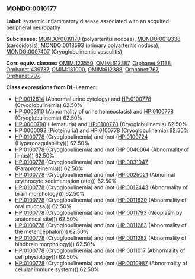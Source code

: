 
### [MONDO:0016177](http://purl.obolibrary.org/obo/MONDO_0016177)
**Label:** systemic inflammatory disease associated with an acquired peripheral neuropathy

**Subclasses:** [MONDO:0019170](http://purl.obolibrary.org/obo/MONDO_0019170) (polyarteritis nodosa), [MONDO:0019338](http://purl.obolibrary.org/obo/MONDO_0019338) (sarcoidosis), [MONDO:0018593](http://purl.obolibrary.org/obo/MONDO_0018593) (primary polyarteritis nodosa), [MONDO:0007407](http://purl.obolibrary.org/obo/MONDO_0007407) (Cryoglobulinemic vasculitis), 

**Corr. equiv. classes:** [OMIM:123550](http://purl.obolibrary.org/obo/OMIM_123550), [OMIM:612387](http://purl.obolibrary.org/obo/OMIM_612387), [Orphanet:91138](http://www.orpha.net/ORDO/Orphanet_91138), [Orphanet:439737](http://www.orpha.net/ORDO/Orphanet_439737), [OMIM:181000](http://purl.obolibrary.org/obo/OMIM_181000), [OMIM:612388](http://purl.obolibrary.org/obo/OMIM_612388), [Orphanet:767](http://www.orpha.net/ORDO/Orphanet_767), [Orphanet:797](http://www.orpha.net/ORDO/Orphanet_797), 

**Class expressions from DL-Learner:**

- [HP:0012614](http://purl.obolibrary.org/obo/HP_0012614) (Abnormal urine cytology) and [HP:0100778](http://purl.obolibrary.org/obo/HP_0100778) (Cryoglobulinemia) 62.50%
- [HP:0003110](http://purl.obolibrary.org/obo/HP_0003110) (Abnormality of urine homeostasis) and [HP:0100778](http://purl.obolibrary.org/obo/HP_0100778) (Cryoglobulinemia) 62.50%
- [HP:0000790](http://purl.obolibrary.org/obo/HP_0000790) (Hematuria) and [HP:0100778](http://purl.obolibrary.org/obo/HP_0100778) (Cryoglobulinemia) 62.50%
- [HP:0000093](http://purl.obolibrary.org/obo/HP_0000093) (Proteinuria) and [HP:0100778](http://purl.obolibrary.org/obo/HP_0100778) (Cryoglobulinemia) 62.50%
- [HP:0100778](http://purl.obolibrary.org/obo/HP_0100778) (Cryoglobulinemia) and (not ([HP:0100724](http://purl.obolibrary.org/obo/HP_0100724) (Hypercoagulability))) 62.50%
- [HP:0100778](http://purl.obolibrary.org/obo/HP_0100778) (Cryoglobulinemia) and (not ([HP:0040064](http://purl.obolibrary.org/obo/HP_0040064) (Abnormality of limbs))) 62.50%
- [HP:0100778](http://purl.obolibrary.org/obo/HP_0100778) (Cryoglobulinemia) and (not ([HP:0031047](http://purl.obolibrary.org/obo/HP_0031047) (Paraproteinemia))) 62.50%
- [HP:0100778](http://purl.obolibrary.org/obo/HP_0100778) (Cryoglobulinemia) and (not ([HP:0025021](http://purl.obolibrary.org/obo/HP_0025021) (Abnormal erythrocyte sedimentation rate))) 62.50%
- [HP:0100778](http://purl.obolibrary.org/obo/HP_0100778) (Cryoglobulinemia) and (not ([HP:0012443](http://purl.obolibrary.org/obo/HP_0012443) (Abnormality of brain morphology))) 62.50%
- [HP:0100778](http://purl.obolibrary.org/obo/HP_0100778) (Cryoglobulinemia) and (not ([HP:0011830](http://purl.obolibrary.org/obo/HP_0011830) (Abnormality of oral mucosa))) 62.50%
- [HP:0100778](http://purl.obolibrary.org/obo/HP_0100778) (Cryoglobulinemia) and (not ([HP:0011793](http://purl.obolibrary.org/obo/HP_0011793) (Neoplasm by anatomical site))) 62.50%
- [HP:0100778](http://purl.obolibrary.org/obo/HP_0100778) (Cryoglobulinemia) and (not ([HP:0011283](http://purl.obolibrary.org/obo/HP_0011283) (Abnormality of the metencephalon))) 62.50%
- [HP:0100778](http://purl.obolibrary.org/obo/HP_0100778) (Cryoglobulinemia) and (not ([HP:0011282](http://purl.obolibrary.org/obo/HP_0011282) (Abnormality of hindbrain morphology))) 62.50%
- [HP:0100778](http://purl.obolibrary.org/obo/HP_0100778) (Cryoglobulinemia) and (not ([HP:0011017](http://purl.obolibrary.org/obo/HP_0011017) (Abnormality of cell physiology))) 62.50%
- [HP:0100778](http://purl.obolibrary.org/obo/HP_0100778) (Cryoglobulinemia) and (not ([HP:0010987](http://purl.obolibrary.org/obo/HP_0010987) (Abnormality of cellular immune system))) 62.50%


